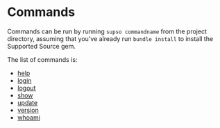 # Commands

Commands can be run by running `supso commandname` from the project directory, assuming that you've already
run `bundle install` to install the Supported Source gem.

The list of commands is:

- [help](/docs/commands/[help])
- [login](/docs/commands/login)
- [logout](/docs/commands/logout)
- [show](/docs/commands/show)
- [update](/docs/commands/update)
- [version](/docs/commands/[version])
- [whoami](/docs/commands/whoami)

